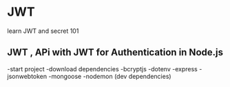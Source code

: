 # JWT
 learn JWT and secret 101

## JWT , APi with JWT for Authentication in Node.js
-start project
-download dependencies
    -bcryptjs
    -dotenv
    -express
    -jsonwebtoken
    -mongoose
    -nodemon (dev dependencies)
